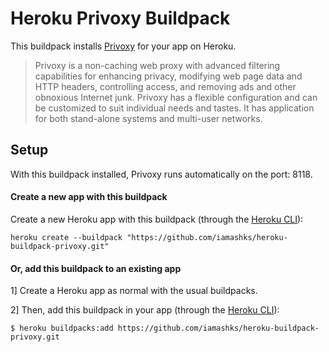 # Heroku Privoxy Buildpack

This buildpack installs [Privoxy][1] for your app on Heroku.

> Privoxy is a non-caching web proxy with advanced filtering capabilities for enhancing privacy, modifying web page data and HTTP headers, controlling access, and removing ads and other obnoxious Internet junk. Privoxy has a flexible configuration and can be customized to suit individual needs and tastes. It has application for both stand-alone systems and multi-user networks.

## Setup

With this buildpack installed, Privoxy runs automatically on the port: 8118.

#### Create a new app with this buildpack

Create a new Heroku app with this buildpack (through the [Heroku CLI][2]):

```shell
heroku create --buildpack "https://github.com/iamashks/heroku-buildpack-privoxy.git"
```

#### Or, add this buildpack to an existing app

1] Create a Heroku app as normal with the usual buildpacks.

2] Then, add this buildpack in your app (through the [Heroku CLI][2]):

```shell
$ heroku buildpacks:add https://github.com/iamashks/heroku-buildpack-privoxy.git
```

[1]: https://www.privoxy.org/
[2]: https://devcenter.heroku.com/articles/heroku-cli#getting-started